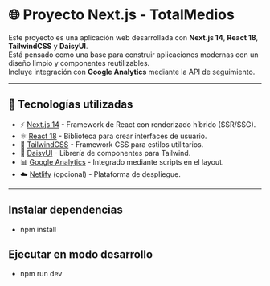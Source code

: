 # 🌐 Proyecto Next.js - TotalMedios

Este proyecto es una aplicación web desarrollada con **Next.js 14**, **React 18**, **TailwindCSS** y **DaisyUI**.  
Está pensado como una base para construir aplicaciones modernas con un diseño limpio y componentes reutilizables.  
Incluye integración con **Google Analytics** mediante la API de seguimiento.

---

## 🚀 Tecnologías utilizadas
- ⚡ [Next.js 14](https://nextjs.org/) - Framework de React con renderizado híbrido (SSR/SSG).
- ⚛️ [React 18](https://react.dev/) - Biblioteca para crear interfaces de usuario.
- 🎨 [TailwindCSS](https://tailwindcss.com/) - Framework CSS para estilos utilitarios.
- 🌼 [DaisyUI](https://daisyui.com/) - Librería de componentes para Tailwind.
- 📊 [Google Analytics](https://analytics.google.com/) - Integrado mediante scripts en el layout.
- ☁️ [Netlify](https://www.netlify.com/) (opcional) - Plataforma de despliegue.

---
## Instalar dependencias
- npm install

## Ejecutar en modo desarrollo
- npm run dev



